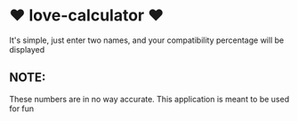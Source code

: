 # :heart: love-calculator :heart:

It's simple, just enter two names, and your compatibility percentage will be displayed

## NOTE:

These numbers are in no way accurate. This application is meant to be used for fun

